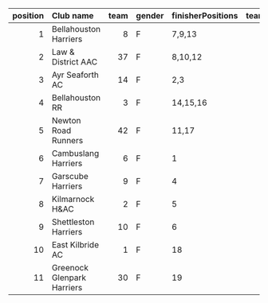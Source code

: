 |   position | Club name                  |   team | gender   | finisherPositions   |   teamPoints |   penaltyPoints |   totalPoints |   totalFinishers | Website                                    |
|-----------:|:---------------------------|-------:|:---------|:--------------------|-------------:|----------------:|--------------:|-----------------:|:-------------------------------------------|
|          1 | Bellahouston Harriers      |      8 | F        | 7,9,13              |           29 |              29 |            58 |                3 | http://www.bellahoustonharriers.co.uk/     |
|          2 | Law & District AAC         |     37 | F        | 8,10,12             |           30 |              29 |            59 |                3 | http://www.lawaac.co.uk/                   |
|          3 | Ayr Seaforth AC            |     14 | F        | 2,3                 |            5 |              58 |            63 |                2 | https://www.ayrseaforth.co.uk/             |
|          4 | Bellahouston RR            |      3 | F        | 14,15,16            |           45 |              29 |            74 |                3 | https://www.bellahoustonroadrunners.co.uk/ |
|          5 | Newton Road Runners        |     42 | F        | 11,17               |           28 |              58 |            86 |                2 | https://www.newton-roadrunners.com/        |
|          6 | Cambuslang Harriers        |      6 | F        | 1                   |            1 |              87 |            88 |                1 | https://cambuslangharriers.org/            |
|          7 | Garscube Harriers          |      9 | F        | 4                   |            4 |              87 |            91 |                1 | https://www.garscubeharriers.org.uk/       |
|          8 | Kilmarnock H&AC            |      2 | F        | 5                   |            5 |              87 |            92 |                1 | http://www.kilmarnockharriers.com/         |
|          9 | Shettleston Harriers       |     10 | F        | 6                   |            6 |              87 |            93 |                1 | http://shettlestonharriers.org.uk/         |
|         10 | East Kilbride AC           |      1 | F        | 18                  |           18 |              87 |           105 |                1 | http://www.ekac.org.uk/                    |
|         11 | Greenock Glenpark Harriers |     30 | F        | 19                  |           19 |              87 |           106 |                1 | https://greenockglenparkharriers.com/      |